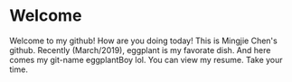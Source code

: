 # Welcome
Welcome to my github! How are you doing today!
This is Mingjie Chen's github. Recently (March/2019), eggplant is my favorate dish. And here comes my git-name eggplantBoy lol. 
You can view my resume. Take your time.
